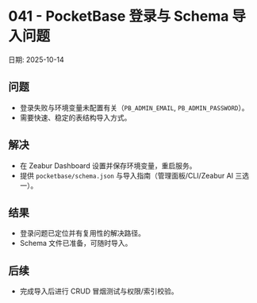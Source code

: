 # 041 - PocketBase 登录与 Schema 导入问题

日期: 2025-10-14

## 问题
- 登录失败与环境变量未配置有关（`PB_ADMIN_EMAIL`, `PB_ADMIN_PASSWORD`）。
- 需要快速、稳定的表结构导入方式。

## 解决
- 在 Zeabur Dashboard 设置并保存环境变量，重启服务。
- 提供 `pocketbase/schema.json` 与导入指南（管理面板/CLI/Zeabur AI 三选一）。

## 结果
- 登录问题已定位并有复用性的解决路径。
- Schema 文件已准备，可随时导入。

## 后续
- 完成导入后进行 CRUD 冒烟测试与权限/索引校验。

